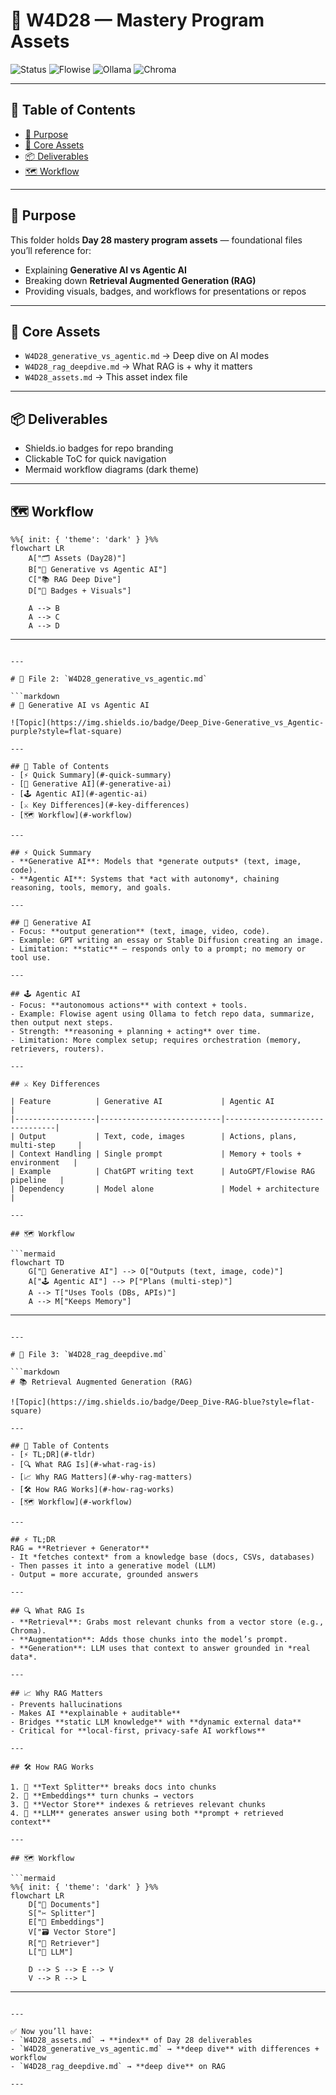 # 🎨 W4D28 — Mastery Program Assets

![Status](https://img.shields.io/badge/Day-28-blueviolet?style=for-the-badge)
![Flowise](https://img.shields.io/badge/Flowise-Agent_Builder-green?style=for-the-badge)
![Ollama](https://img.shields.io/badge/Ollama-Local_LLM-orange?style=for-the-badge)
![Chroma](https://img.shields.io/badge/Chroma-Vector_Store-teal?style=for-the-badge)

---

## 📑 Table of Contents
- [🎯 Purpose](#-purpose)
- [📂 Core Assets](#-core-assets)
- [📦 Deliverables](#-deliverables)
- [🗺 Workflow](#-workflow)

---

## 🎯 Purpose
This folder holds **Day 28 mastery program assets** — foundational files you’ll reference for:
- Explaining **Generative AI vs Agentic AI**  
- Breaking down **Retrieval Augmented Generation (RAG)**  
- Providing visuals, badges, and workflows for presentations or repos  

---

## 📂 Core Assets
- `W4D28_generative_vs_agentic.md` → Deep dive on AI modes  
- `W4D28_rag_deepdive.md` → What RAG is + why it matters  
- `W4D28_assets.md` → This asset index file  

---

## 📦 Deliverables
- Shields.io badges for repo branding  
- Clickable ToC for quick navigation  
- Mermaid workflow diagrams (dark theme)  

---

## 🗺 Workflow

```mermaid
%%{ init: { 'theme': 'dark' } }%%
flowchart LR
    A["🗂 Assets (Day28)"]
    B["🧠 Generative vs Agentic AI"]
    C["📚 RAG Deep Dive"]
    D["🎨 Badges + Visuals"]

    A --> B
    A --> C
    A --> D
````

---

````

---

# 📂 File 2: `W4D28_generative_vs_agentic.md`

```markdown
# 🤖 Generative AI vs Agentic AI

![Topic](https://img.shields.io/badge/Deep_Dive-Generative_vs_Agentic-purple?style=flat-square)

---

## 📑 Table of Contents
- [⚡ Quick Summary](#-quick-summary)
- [🧠 Generative AI](#-generative-ai)
- [🕹 Agentic AI](#-agentic-ai)
- [⚔ Key Differences](#-key-differences)
- [🗺 Workflow](#-workflow)

---

## ⚡ Quick Summary
- **Generative AI**: Models that *generate outputs* (text, image, code).  
- **Agentic AI**: Systems that *act with autonomy*, chaining reasoning, tools, memory, and goals.  

---

## 🧠 Generative AI
- Focus: **output generation** (text, image, video, code).  
- Example: GPT writing an essay or Stable Diffusion creating an image.  
- Limitation: **static** — responds only to a prompt; no memory or tool use.  

---

## 🕹 Agentic AI
- Focus: **autonomous actions** with context + tools.  
- Example: Flowise agent using Ollama to fetch repo data, summarize, then output next steps.  
- Strength: **reasoning + planning + acting** over time.  
- Limitation: More complex setup; requires orchestration (memory, retrievers, routers).  

---

## ⚔ Key Differences

| Feature          | Generative AI             | Agentic AI                    |
|------------------|---------------------------|--------------------------------|
| Output           | Text, code, images        | Actions, plans, multi-step     |
| Context Handling | Single prompt             | Memory + tools + environment   |
| Example          | ChatGPT writing text      | AutoGPT/Flowise RAG pipeline   |
| Dependency       | Model alone               | Model + architecture           |

---

## 🗺 Workflow

```mermaid
flowchart TD
    G["🧠 Generative AI"] --> O["Outputs (text, image, code)"]
    A["🕹 Agentic AI"] --> P["Plans (multi-step)"]
    A --> T["Uses Tools (DBs, APIs)"]
    A --> M["Keeps Memory"]
````

---

````

---

# 📂 File 3: `W4D28_rag_deepdive.md`

```markdown
# 📚 Retrieval Augmented Generation (RAG)

![Topic](https://img.shields.io/badge/Deep_Dive-RAG-blue?style=flat-square)

---

## 📑 Table of Contents
- [⚡ TL;DR](#-tldr)
- [🔍 What RAG Is](#-what-rag-is)
- [📈 Why RAG Matters](#-why-rag-matters)
- [🛠 How RAG Works](#-how-rag-works)
- [🗺 Workflow](#-workflow)

---

## ⚡ TL;DR
RAG = **Retriever + Generator**  
- It *fetches context* from a knowledge base (docs, CSVs, databases)  
- Then passes it into a generative model (LLM)  
- Output = more accurate, grounded answers  

---

## 🔍 What RAG Is
- **Retrieval**: Grabs most relevant chunks from a vector store (e.g., Chroma).  
- **Augmentation**: Adds those chunks into the model’s prompt.  
- **Generation**: LLM uses that context to answer grounded in *real data*.  

---

## 📈 Why RAG Matters
- Prevents hallucinations  
- Makes AI **explainable + auditable**  
- Bridges **static LLM knowledge** with **dynamic external data**  
- Critical for **local-first, privacy-safe AI workflows**  

---

## 🛠 How RAG Works

1. 🧩 **Text Splitter** breaks docs into chunks  
2. 🧬 **Embeddings** turn chunks → vectors  
3. 📂 **Vector Store** indexes & retrieves relevant chunks  
4. 🧠 **LLM** generates answer using both **prompt + retrieved context**  

---

## 🗺 Workflow

```mermaid
%%{ init: { 'theme': 'dark' } }%%
flowchart LR
    D["📂 Documents"]
    S["✂️ Splitter"]
    E["🧬 Embeddings"]
    V["🗃 Vector Store"]
    R["🔎 Retriever"]
    L["🧠 LLM"]

    D --> S --> E --> V
    V --> R --> L
````

---

```

---

✅ Now you’ll have:
- `W4D28_assets.md` → **index** of Day 28 deliverables  
- `W4D28_generative_vs_agentic.md` → **deep dive** with differences + workflow  
- `W4D28_rag_deepdive.md` → **deep dive** on RAG  

---
